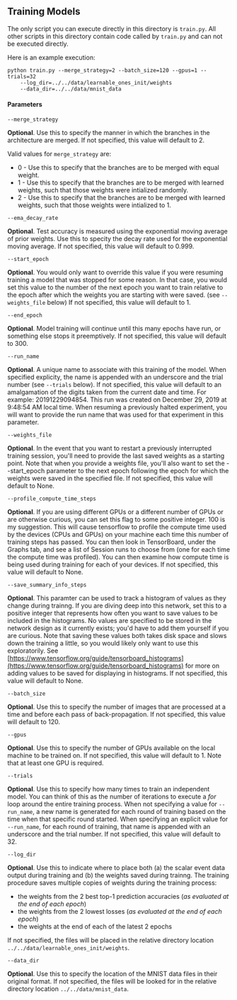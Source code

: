 ## Training Models
The only script you can execute directly in this directory is ``train.py``.
All other scripts in this directory contain code called by ``train.py`` and can not be executed directly.

Here is an example execution:
````
python train.py --merge_strategy=2 --batch_size=120 --gpus=1 --trials=32
	--log_dir=../../data/learnable_ones_init/weights
	--data_dir=../../data/mnist_data
````

#### Parameters
```
--merge_strategy
``` 
 **Optional**.
Use this to specify the manner in which the branches in the architecture are merged.
If not specified, this value will default to 2.

Valid values for ``merge_strategy`` are:
 - 0 - Use this to specify that the branches are to be merged with equal weight.
 - 1 - Use this to specify that the branches are to be merged with learned weights, such that those weights were intialized randomly.
 - 2 - Use this to specify that the branches are to be merged with learned weights, such that those weights were intialized to 1.

```
--ema_decay_rate
``` 
 **Optional**.
Test accuracy is measured using the exponential moving average of prior weights.
Use this to specity the decay rate used for the exponential moving average.
If not specified, this value will default to 0.999.

```
--start_epoch
```
**Optional**.
You would only want to override this value if you were resuming training a model that was stopped for some reason.  In that case, you would set this value to the number of the next epoch you want to train relative to the epoch after which the weights you are starting with were saved. (see `--weights_file` below)
If not specified, this value will default to 1.

```
--end_epoch
```
**Optional**.
Model training will continue until this many epochs have run, or something else stops it preemptively.
If not specified, this value will default to 300.

```
--run_name
```
**Optional**.
A unique name to associate with this training of the model.
When specified explicity, the name is appended with an underscore and the trial number (see ``--trials`` below).
If not specified, this value will default to an amalgamation of the digits taken from the current date and time.
For example:  20191229094854.
This run was created on December 29, 2019 at 9:48:54 AM local time.  When resuming a previously halted experiment, you will want to provide the run name that was used for that experiment in this parameter.
```
--weights_file
```
**Optional**.
In the event that you want to restart a previously interrupted training session, you'll need to provide the last saved weights as a starting point.  Note that when you provide a weights file, you'll also want to set the --start_epoch parameter to the next epoch following the epoch for which the weights were saved in the specified file.
If not specified, this value will default to None.

```
--profile_compute_time_steps
``` 
 **Optional**.
If you are using different GPUs or a different number of GPUs or are otherwise curious, you can set this flag to some positive integer.  100 is my suggestion.  This will cause tensorflow to profile the compute time used by the devices (CPUs and GPUs) on your machine each time this number of training steps has passed.  You can then look in TensorBoard, under the Graphs tab, and see a list of Session runs to choose from (one for each time the compute time was profiled).  You can then examine how compute time is being used during training for each of your devices.
If not specified, this value will default to None.

```
--save_summary_info_steps
``` 
 **Optional**.
This paramter can be used to track a histogram of values as they change during trainng.
If you are diving deep into this network, set this to a positive integer that represents how often you want to save values to be included in the histograms.
No values are specified to be stored in the network design as it currently exists; you'd have to add them yourself if you are curious.
Note that saving these values both takes disk space and slows down the training a little, so you would likely only want to use this exploratorily.  See [https://www.tensorflow.org/guide/tensorboard_histograms](https://www.tensorflow.org/guide/tensorboard_histograms) for more on adding values to be saved for displaying in histograms.
If not specified, this value will default to None.

```
--batch_size
``` 
 **Optional**.
Use this to specify the number of images that are processed at a time and before each pass of back-propagation.
If not specified, this value will default to 120.

```
--gpus
``` 
 **Optional**.
Use this to specify the number of GPUs available on the local machine to be trained on.
If not specified, this value will default to 1.
Note that at least one GPU is required.

```
--trials
``` 
 **Optional**.
Use this to specify how many times to train an independent model.
You can think of this as the number of iterations to execute a _for_ loop around the entire training process.
When not specifying a value for ``--run_name``, a new name is generated for each round of training based on the time when that specific round started.
When specifying an explicit value for ``--run_name``, for each round of training, that name is appended with an underscore and the trial number.
If not specified, this value will default to 32.

```
--log_dir
``` 
 **Optional**.
Use this to indicate where to place both (a) the scalar event data output during training and (b) the weights saved during trainng.
The training procedure saves multiple copies of weights during the training process:
- the weights from the 2 best top-1 prediction accuracies (_as evaluated at the end of each epoch_)
- the weights from the 2 lowest losses (_as evaluated at the end of each epoch_)
- the weights at the end of each of the latest 2 epochs

If not specified, the files will be placed in the relative directory location ``../../data/learnable_ones_init/weights``. 

```
--data_dir
``` 
 **Optional**.
Use this to specify the location of the MNIST data files in their original format.
If not specified, the files will be looked for in the relative directory location ``../../data/mnist_data``. 

